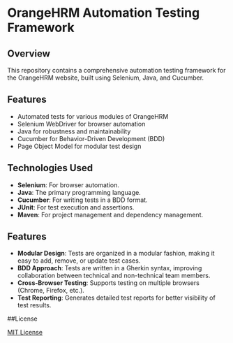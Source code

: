 # OrangeHRM Automation Testing Framework

## Overview

This repository contains a comprehensive automation testing framework for the OrangeHRM website, built using Selenium, Java, and Cucumber.


## Features

* Automated tests for various modules of OrangeHRM
* Selenium WebDriver for browser automation
* Java for robustness and maintainability
* Cucumber for Behavior-Driven Development (BDD)
* Page Object Model for modular test design

## Technologies Used

- **Selenium**: For browser automation.
- **Java**: The primary programming language.
- **Cucumber**: For writing tests in a BDD format.
- **JUnit**: For test execution and assertions.
- **Maven**: For project management and dependency management.

## Features

- **Modular Design**: Tests are organized in a modular fashion, making it easy to add, remove, or update test cases.
- **BDD Approach**: Tests are written in a Gherkin syntax, improving collaboration between technical and non-technical team members.
- **Cross-Browser Testing**: Supports testing on multiple browsers (Chrome, Firefox, etc.).
- **Test Reporting**: Generates detailed test reports for better visibility of test results.

##License

[MIT License](LICENSE)


